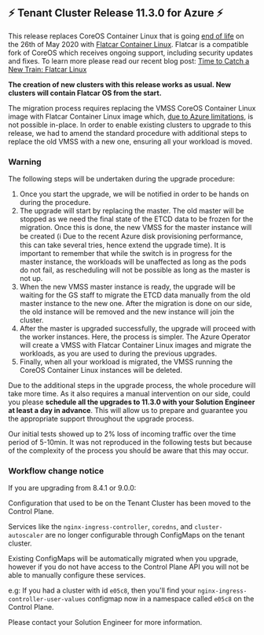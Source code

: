 ## :zap:  Tenant Cluster Release 11.3.0 for Azure :zap:

This release replaces CoreOS Container Linux that is going [end of life](https://coreos.com/os/eol/) on the 26th of May 2020 with [Flatcar Container Linux](https://www.flatcar-linux.org/). Flatcar is a compatible fork of CoreOS which receives ongoing support, including security updates and fixes. To learn more please read our recent blog post: [Time to Catch a New Train: Flatcar Linux](https://www.giantswarm.io/blog/time-to-catch-a-new-train-flatcar-linux)

**The creation of new clusters with this release works as usual. New clusters will contain Flatcar OS from the start.**

The migration process requires replacing the VMSS CoreOS Container Linux image with Flatcar Container Linux image which, [due to Azure limitations](https://docs.microsoft.com/en-us/azure/virtual-machine-scale-sets/virtual-machine-scale-sets-upgrade-scale-set#create-time-properties), is not possible in-place. In order to enable existing clusters to upgrade to this release, we had to amend the standard procedure with additional steps to replace the old VMSS with a new one, ensuring all your workload is moved.

### Warning
The following steps will be undertaken during the upgrade procedure:
1. Once you start the upgrade, we will be notified in order to be hands on during the procedure.
2. The upgrade will start by replacing the master. The old master will be stopped as we need the final state of the ETCD data to be frozen for the migration. Once this is done, the new VMSS for the master instance will be created (:information_source: Due to the recent Azure disk provisioning performance,  this can take several tries, hence extend the upgrade time).
It is important to remember that while the switch is in progress for the master instance, the workloads will be unaffected as long as the pods do not fail, as rescheduling will not be possible as long as the master is not up.
3. When the new VMSS master instance is ready, the upgrade will be waiting for the GS staff to migrate the ETCD data manually from the old master instance to the new one. After the migration is done on our side, the old instance will be removed and the new instance will join the cluster.
4. After the master is upgraded successfully, the upgrade will proceed with the worker instances. Here, the process is simpler. The Azure Operator will create a VMSS with Flatcar Container Linux images and migrate the workloads, as you are used to during the previous upgrades.
5. Finally, when all your workload is migrated, the VMSS running the CoreOS Container Linux instances will be deleted.

Due to the additional steps in the upgrade process, the whole procedure will take more time. As it also requires a manual intervention on our side, could you please **schedule all the upgrades to 11.3.0 with your Solution Engineer at least a day in advance**. This will allow us to prepare and guarantee you the appropriate support throughout the upgrade process.

Our initial tests showed up to 2% loss of incoming traffic over the time period of 5-10min. It was not reproduced in the following tests but because of the complexity of the process you should be aware that this may occur.

### Workflow change notice

If you are upgrading from 8.4.1 or 9.0.0:

Configuration that used to be on the Tenant Cluster has been moved to the Control Plane.

Services like the `nginx-ingress-controller`, `coredns`, and `cluster-autoscaler`
are no longer configurable through ConfigMaps on the tenant cluster.

Existing ConfigMaps will be automatically migrated when you upgrade, however if
you do not have access to the Control Plane API you will not be able to
manually configure these services.

e.g: If you had a cluster with id `e05c8`, then you'll find your
`nginx-ingress-controller-user-values` configmap now in a namespace called `e05c8`
on the Control Plane.

Please contact your Solution Engineer for more information.